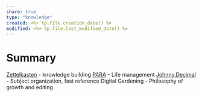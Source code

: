 ```yaml
---
share: true
type: "knowledge"
created: <%+ tp.file.creation_date() %> 
modified: <%+ tp.file.last_modified_date() %>
---
```

# Summary
  
[Zettelkasten](./Zettelkasten.md) - knowledge building
[PARA](https://fortelabs.com/blog/para/) - Life management
[Johnny.Decimal](https://johnnydecimal.com/) - Subject organization, fast reference
Digital Gardening - Philosophy of growth and editing